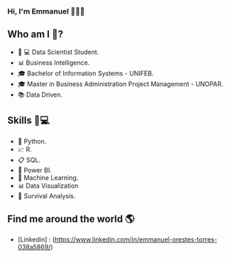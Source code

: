 ### Hi, I'm Emmanuel 👨♐👋


## Who am I 👨?
- 📓 💻 Data Scientist Student.
- 📊 Business Intelligence.
- 🎓 Bachelor of Information Systems - UNIFEB.
- 🎓 Master in Business Administration Project Management - UNOPAR.
- 📚 Data Driven.


## Skills 👨💻
- 🐍 Python.
- 📈 R.
- 📋 SQL.
- 🧮 Power BI.
- 🔮 Machine Learning.
- 📊 Data Visualization
- 🧪 Survival Analysis.


## Find me around the world 🌎
- [Linkedin] : (https://www.linkedin.com/in/emmanuel-orestes-torres-038a5869/)
